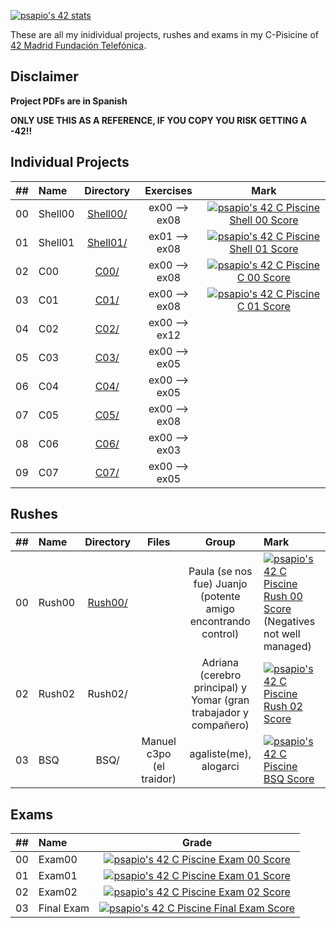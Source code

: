 [![psapio's 42 stats](https://badge42.vercel.app/api/v2/clklanx69005408jmzbzbfzed/stats?cursusId=9&coalitionId=undefined)](https://github.com/JaeSeoKim/badge42)

These are all my inidividual projects, rushes and exams in my C-Pisicine of [42 Madrid Fundación Telefónica](https://www.42madrid.com/).

## Disclaimer

**Project PDFs are in Spanish**

**ONLY USE THIS AS A REFERENCE, IF YOU COPY YOU RISK GETTING A -42!!**

## Individual Projects

|  ##  |   Name    | Directory | Exercises   | Mark |
|:----:|:-----------------------------------|:-------------:|:------------------:|:--------------:|
|  00  |Shell00        | [Shell00/](https://github.com/paolosapio/42MaDrId/tree/main/Shell00)  | ex00 --> ex08   | [![psapio's 42 C Piscine Shell 00 Score](https://badge42.vercel.app/api/v2/clklanx69005408jmzbzbfzed/project/3143486)](https://github.com/JaeSeoKim/badge42) |
|  01  |Shell01       | [Shell01/](https://github.com/paolosapio/42MaDrId/tree/main/Shell01)  | ex01 --> ex08 | [![psapio's 42 C Piscine Shell 01 Score](https://badge42.vercel.app/api/v2/clklanx69005408jmzbzbfzed/project/3186646)](https://github.com/JaeSeoKim/badge42) |
|  02  |C00        | [C00/](https://github.com/paolosapio/42MaDrId/tree/main/C00)  | ex00 --> ex08   | [![psapio's 42 C Piscine C 00 Score](https://badge42.vercel.app/api/v2/clklanx69005408jmzbzbfzed/project/3175126)](https://github.com/JaeSeoKim/badge42) |
|  03  |C01     | [C01/](https://github.com/paolosapio/42MaDrId/tree/main/C01)  | ex00 --> ex08 | [![psapio's 42 C Piscine C 01 Score](https://badge42.vercel.app/api/v2/clklanx69005408jmzbzbfzed/project/3190128)](https://github.com/JaeSeoKim/badge42) |
|  04  |C02     | [C02/](https://github.com/paolosapio/42MaDrId/tree/main/C02)  | ex00 --> ex12 |  |
|  05  |C03     | [C03/]()  | ex00 --> ex05 |  |
|  06  |C04     | [C04/]()  | ex00 --> ex05 |  |
|  07  |C05     | [C05/]()  | ex00 --> ex08 |  |
|  08  |C06     | [C06/]()  | ex00 --> ex03 |  |
|  09  |C07     | [C07/]()  | ex00 --> ex05 |  |

## Rushes

|  ##  |   Name    | Directory | Files   | Group | Mark |
|:----:|:-----------------------------------|:-------------:|:------------------:|:-------------:|:----------|
|  00  |Rush00     | [Rush00/]()  |  | Paula (se nos fue) Juanjo (potente amigo encontrando control) | [![psapio's 42 C Piscine Rush 00 Score](https://badge42.vercel.app/api/v2/clklanx69005408jmzbzbfzed/project/3152924)](https://github.com/JaeSeoKim/badge42) (Negatives not well managed) |
|  02  |Rush02     | Rush02/  |  | Adriana (cerebro principal) y Yomar (gran trabajador y compañero) | [![psapio's 42 C Piscine Rush 02 Score](https://badge42.vercel.app/api/v2/clklanx69005408jmzbzbfzed/project/3186645)](https://github.com/JaeSeoKim/badge42) |
|  03  |BSQ     | BSQ/  | Manuel c3po (el traidor) | agaliste(me), alogarci | [![psapio's 42 C Piscine BSQ Score](https://badge42.vercel.app/api/v2/clklanx69005408jmzbzbfzed/project/3191118)](https://github.com/JaeSeoKim/badge42) |

## Exams

|  ##  |  Name  |        Grade       |
|:----:|:-------|:-------------------:|
|  00  | Exam00 |  [![psapio's 42 C Piscine Exam 00 Score](https://badge42.vercel.app/api/v2/clklanx69005408jmzbzbfzed/project/3148601)](https://github.com/JaeSeoKim/badge42) |
|  01  | Exam01 |  [![psapio's 42 C Piscine Exam 01 Score](https://badge42.vercel.app/api/v2/clklanx69005408jmzbzbfzed/project/3167997)](https://github.com/JaeSeoKim/badge42) |
|  02  | Exam02 |  [![psapio's 42 C Piscine Exam 02 Score](https://badge42.vercel.app/api/v2/clklanx69005408jmzbzbfzed/project/3184373)](https://github.com/JaeSeoKim/badge42)   |
|  03  | Final Exam |  [![psapio's 42 C Piscine Final Exam Score](https://badge42.vercel.app/api/v2/clklanx69005408jmzbzbfzed/project/3199771)](https://github.com/JaeSeoKim/badge42) |

